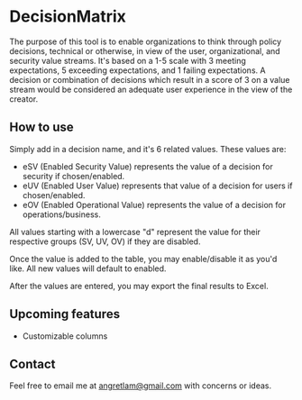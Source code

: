 # DecisionMatrix

The purpose of this tool is to enable organizations to think through policy decisions, technical or otherwise, in view of the user, organizational, and security value streams. It's based on a 1-5 scale with 3 meeting expectations, 5 exceeding expectations, and 1 failing expectations. A decision or combination of decisions which result in a score of 3 on a value stream would be considered an adequate user experience in the view of the creator.

## How to use

Simply add in a decision name, and it's 6 related values. These values are:

* eSV (Enabled Security Value) represents the value of a decision for security if chosen/enabled.
* eUV (Enabled User Value) represents that value of a decision for users if chosen/enabled.
* eOV (Enabled Operational Value) represents the value of a decision for operations/business.

All values starting with a lowercase "d" represent the value for their respective groups (SV, UV, OV) if they are disabled.

Once the value is added to the table, you may enable/disable it as you'd like. All new values will default to enabled.

After the values are entered, you may export the final results to Excel. 

## Upcoming features

* Customizable columns

## Contact

Feel free to email me at angretlam@gmail.com with concerns or ideas.
